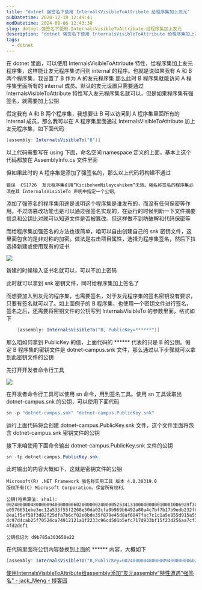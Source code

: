 ```yaml
---
title: "dotnet 强签名下使用 InternalsVisibleToAttribute 给程序集加上友元"
pubDatetime: 2020-12-18 12:49:41
modDatetime: 2024-08-06 12:43:30
slug: dotnet-强签名下使用-InternalsVisibleToAttribute-给程序集加上友元
description: "dotnet 强签名下使用 InternalsVisibleToAttribute 给程序集加上友元"
tags:
  - dotnet
---
```





在 dotnet 里面，可以使用 InternalsVisibleToAttribute 特性，给程序集加上友元程序集，这样能让友元程序集访问到 internal 的程序。也就是说如果我有 A 和 B 两个程序集，我设置了 B 作为 A 的友元程序集 那么此时 B 程序集就能访问 A 程序集里面所有的 internal 成员。默认的友元设置只需要通过 InternalsVisibleToAttribute 特性写入友元程序集名就可以，但是如果程序集有强签名，就需要加上公钥

<!--more-->


<!-- CreateTime:2020/12/18 20:49:41 -->

<!-- 发布 -->

假定我有 A 和 B 两个程序集，我想要让 B 可以访问到 A 程序集里面所有的 internal 成员，那么我可以在 A 程序集里面通过 InternalsVisibleToAttribute 加上友元程序集，如下面代码

```csharp
[assembly: InternalsVisibleTo("B")]
```

以上代码需要写在 using 下面，命名空间 namespace 定义的上面，基本上这个代码都放在 AssemblyInfo.cs 文件里面

但如果此时的 A 程序集是添加了强签名的，那么以上代码将构建不通过

```
错误	CS1726	友元程序集引用“KicibehemNilaycahikem”无效。强名称签名的程序集必须在其 InternalsVisibleTo 声明中指定一个公钥。		
```

添加了强签名的程序集用途是说明这个程序集是谁发布的，而没有任何保密等作用。不过防篡改功能也是可以通过强签名实现的，在运行的时候判断一下文件摘要信息和公钥比对就可以知道文件是否被篡改。但这样做不到防破解和代码保密等

而给程序集加强签名的方法也很简单，咱可以自由创建自己的 snk 密钥文件，这里面包含的是非对称的加密。做法是右击项目属性，选择为程序集签名，然后下拉选择新建或使用现有的证书

<!-- ![](images/img-dotnet 强签名下使用 InternalsVisibleToAttribute 给程序集加上友元0.png) -->

![](images/img-lindexi%2F20201218218201672.jpg)

新建的时候输入证书名就可以，可以不加上密码

此时就可以拿到 snk 密钥文件，同时给程序集加上签名了

而想要加入到友元的程序集，也需要签名，对于友元程序集的签名密钥没有要求，只要有签名就可以了。如上面例子的 B 程序集，也使用一个密钥文件进行签名，签名之后，还需要将密钥文件的公钥写到 InternalsVisibleTo 的参数里面，格式如下

```csharp
 	[assembly: InternalsVisibleTo("B, PublicKey=******")]
```

那么咱如何拿到 PublicKey 的值，上面代码的 ****** 代表的只是 B 的公钥。假定 B 程序集的密钥文件是 dotnet-campus.snk 文件，那么通过以下步骤就可以拿到此密钥文件的公钥

先打开开发者命令行工具

<!-- ![](images/img-dotnet 强签名下使用 InternalsVisibleToAttribute 给程序集加上友元1.png) -->

![](images/img-lindexi%2F202012182113329105.jpg)

在开发者命令行工具可以使用 sn 命令，用到签名工具。使用 sn 工具读取出 dotnet-campus.snk 的公钥，可以使用下面代码

```csharp
sn -p "dotnet-campus.snk" "dotnet-campus.PublicKey.snk"
```

运行上面代码将会创建 dotnet-campus.PublicKey.snk 文件，这个文件里面将包含 dotnet-campus.snk 密钥文件的公钥

接下来咱使用下面命令输出 dotnet-campus.PublicKey.snk 文件的公钥

```csharp
sn -tp dotnet-campus.PublicKey.snk
```

此时输出的内容大概如下，这就是密钥文件的公钥

```
Microsoft(R) .NET Framework 强名称实用工具 版本 4.0.30319.0
版权所有(C) Microsoft Corporation。保留所有权利。

公钥(哈希算法: sha1):
002400000480000094000000060200000024000052534131000400000100010069a9f306e1a644
e0576651ebe3ec12a535f55f2268e50da02cfa9b969b6492a80a4c7bf7b17b9edb232fbfc0c617
8ea1f5ef58f3d82f25dfa7b6cf02e0bde35f879e45d8af6847fac7c1c1a5e855d915a552aef4f0
dc97d4cab25f70524ca74912121a1f2233c96cd501b5efc717d933bf15f23d256aa7cf37b9ce81
4fd2def1

公钥标记为 d9b785a303650e22
```

在代码里面将公钥内容替换到上面的 ****** 内容，大概如下

```csharp
[assembly: InternalsVisibleTo("B,PublicKey=002400000480000094000000060200000024000052534131000400000100010069a9f306e1a644e0576651ebe3ec12a535f55f2268e50da02cfa9b969b6492a80a4c7bf7b17b9edb232fbfc0c6178ea1f5ef58f3d82f25dfa7b6cf02e0bde35f879e45d8af6847fac7c1c1a5e855d915a552aef4f0dc97d4cab25f70524ca74912121a1f2233c96cd501b5efc717d933bf15f23d256aa7cf37b9ce814fd2def1")]
```

[使用InternalsVisibleToAttribute给assembly添加“友元assembly”特性遭遇"强签名" - jack_Meng - 博客园](https://www.cnblogs.com/mq0036/p/9660746.html )

